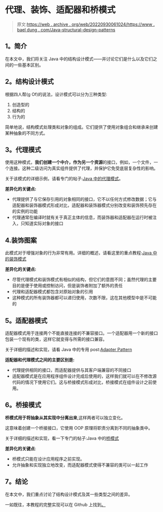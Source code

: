 # 代理、装饰、适配器和桥模式

> 原文:[https://web . archive . org/web/20220930061024/https://www . bael dung . com/Java-structural-design-patterns](https://web.archive.org/web/20220930061024/https://www.baeldung.com/java-structural-design-patterns)

## **1。简介**

在本文中，我们将关注 Java 中的结构设计模式——并讨论它们是什么以及它们之间的一些基本区别。

## **2。结构设计模式**

根据四人帮(g Of)的说法，设计模式可以分为三种类型:

1.  创造型的
2.  结构的
3.  行为的

简单地说，结构模式处理类和对象的组成。它们提供了使用对象组合和继承来创建某种抽象的不同方式。

## **3。代理模式**

使用这种模式，**我们创建一个中介，作为另一个资源**的接口，例如，一个文件，一个连接。这种二级访问为真实组件提供了代理，并保护它免受底层复杂性的影响。

关于该模式的详细示例，请看专门的帖子:[Java 中的代理模式](/web/20220628235439/https://www.baeldung.com/java-proxy-pattern)。

**差异化的关键点:**

*   代理提供了与它保存引用的对象相同的接口，它不以任何方式修改数据；它与适配器和装饰器模式形成对比，适配器和装饰器模式分别改变和装饰预先存在的实例的功能
*   代理通常在编译时就有关于真正主体的信息，而装饰器和适配器在运行时被注入，只知道实际对象的接口

## 4.装饰图案

此模式对于增强对象的行为非常有用。详细的概述，请看这里的重点教程:[Java 中的装饰模式](/web/20220628235439/https://www.baeldung.com/java-decorator-pattern)

**差异化的关键点:**

*   尽管代理模式和装饰模式有相似的结构，但它们的意图不同；虽然代理的主要目的是便于使用或控制访问，但是装饰者附加了额外的责任
*   代理和适配器模式都包含对原始对象的引用
*   这种模式的所有装饰器都可以递归使用，次数不限，这在其他模型中是不可能的

## **5。适配器模式**

适配器模式用于连接两个不能直接连接的不兼容接口。一个适配器用一个新的接口包装一个现有的类，这样它就变得与所需的接口兼容。

关于详细的描述和实现，请看 Java 中的专用 post:[Adapter Pattern](/web/20220628235439/https://www.baeldung.com/java-adapter-pattern)

**适配器和代理模式之间的主要区别是:**

*   代理提供相同的接口，而适配器提供与其客户端兼容的不同接口
*   适配器模式是在应用程序组件设计完成后使用的，这样我们就可以在不修改源代码的情况下使用它们。这与桥接模式形成对比，桥接模式在组件设计之前使用。

## **6。桥接模式**

**桥模式用于将抽象从其实现中分离出来**,这样两者可以独立变化。

这意味着创建一个桥接接口，它使用 OOP 原理将职责分离到不同的抽象类中。

关于详细的描述和实现，看一下专门的帖子:Java 中的[桥模式](/web/20220628235439/https://www.baeldung.com/java-bridge-pattern)

**差异化的关键点**:

*   桥模式只能在设计应用程序之前实现。
*   允许抽象和实现独立地改变，而适配器模式使得不兼容的类可以一起工作

## **7。结论**

在本文中，我们重点讨论了结构设计模式及其一些类型之间的差异。

一如既往，本教程的完整实现可以在 Github 上找到[。](https://web.archive.org/web/20220628235439/https://github.com/eugenp/tutorials/tree/master/patterns/design-patterns-structural)